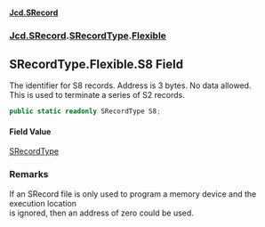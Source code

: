 #### [Jcd.SRecord](index.md 'index')
### [Jcd.SRecord](Jcd.SRecord.md 'Jcd.SRecord').[SRecordType](Jcd.SRecord.SRecordType.md 'Jcd.SRecord.SRecordType').[Flexible](Jcd.SRecord.SRecordType.Flexible.md 'Jcd.SRecord.SRecordType.Flexible')

## SRecordType.Flexible.S8 Field

The identifier for S8 records. Address is 3 bytes. No data allowed.  
This is used to terminate a series of S2 records.

```csharp
public static readonly SRecordType S8;
```

#### Field Value
[SRecordType](Jcd.SRecord.SRecordType.md 'Jcd.SRecord.SRecordType')

### Remarks
If an SRecord file is only used to program a memory device and the execution location  
is ignored, then an address of zero could be used.